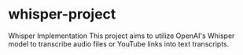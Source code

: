 # whisper-project
 Whisper Implementation This project aims to utilize OpenAI's Whisper model to transcribe audio files or YouTube links into text transcripts.
